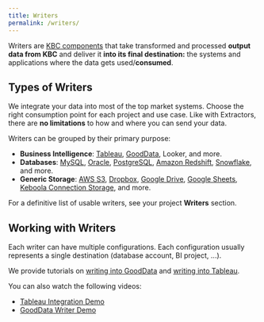 ```yaml
---
title: Writers
permalink: /writers/
---
```


Writers are [KBC components](/overview/) that take transformed and processed **output data from KBC**
and deliver it **into its final destination:** the systems and applications where the data gets used/**consumed**.

## Types of Writers
We integrate your data into most of the top market systems.
Choose the right consumption point for each project and use case. Like with Extractors,
there are **no limitations** to how and where you can send your data.

Writers can be grouped by their primary purpose:

- **Business Intelligence**: [Tableau](/writers/bi-tools/tableau/), [GoodData](/writers/bi-tools/gooddata/), Looker, and more.
- **Databases**: [MySQL](/writers/database/mysql/), [Oracle](/writers/database/oracle/), [PostgreSQL](/writers/database/postgresql/), [Amazon Redshift](/writers/database/redshift/), [Snowflake](/writers/database/snowflake/), and more.
- **Generic Storage**: [AWS S3](/writers/storage/aws-s3/), [Dropbox](/writers/storage/dropbox/), [Google Drive](/writers/storage/google-drive/),
[Google Sheets](/writers/storage/google-sheets/), [Keboola Connection Storage](/writers/storage/storage-api/), and more.

For a definitive list of usable writers, see your project **Writers** section.

## Working with Writers
Each writer can have multiple configurations. Each configuration usually represents a single destination (database account, BI project, ...).

We provide tutorials on [writing into GoodData](/tutorial/write/gooddata/) and [writing into Tableau](/tutorial/write/).

You can also watch the following videos:

- [Tableau Integration Demo](https://www.youtube.com/watch?v=FS1nndJ0vyQ)
- [GoodData Writer Demo](https://www.youtube.com/watch?v=h46t0_nOtyI)
